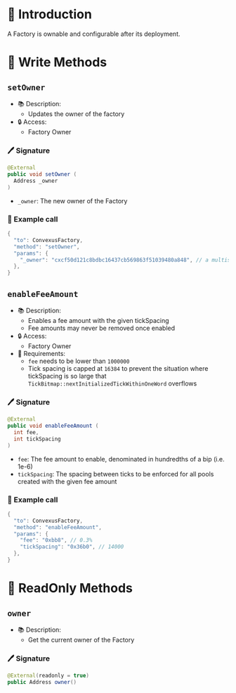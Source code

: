 # 📖 Introduction

A Factory is ownable and configurable after its deployment.

# 📜 Write Methods

## `setOwner`

- 📚 Description: 
  - Updates the owner of the factory
- 🔒 Access: 
  - Factory Owner

### 🖊️ Signature

```java
@External
public void setOwner (
  Address _owner
)
```

- `_owner`: The new owner of the Factory

### 🧪 Example call

```java
{
  "to": ConvexusFactory,
  "method": "setOwner",
  "params": {
    "_owner": "cxcf50d121c8bdbc16437cb569863f51039480a848", // a multisig contract
  },
}
```

## `enableFeeAmount`

- 📚 Description: 
  - Enables a fee amount with the given tickSpacing
  - Fee amounts may never be removed once enabled
- 🔒 Access: 
  - Factory Owner
- 🚩 Requirements:
  - `fee` needs to be lower than `1000000`
  - Tick spacing is capped at `16384` to prevent the situation where tickSpacing is so large that `TickBitmap::nextInitializedTickWithinOneWord` overflows

### 🖊️ Signature

```java
@External
public void enableFeeAmount (
  int fee, 
  int tickSpacing
)
```

- `fee`: The fee amount to enable, denominated in hundredths of a bip (i.e. 1e-6)
- `tickSpacing`: The spacing between ticks to be enforced for all pools created with the given fee amount

### 🧪 Example call

```java
{
  "to": ConvexusFactory,
  "method": "enableFeeAmount",
  "params": {
    "fee": "0xbb8", // 0.3%
    "tickSpacing": "0x36b0", // 14000
  },
}
```

# 👀 ReadOnly Methods

## `owner`

- 📚 Description:
  - Get the current owner of the Factory

### 🖊️ Signature

```java
@External(readonly = true)
public Address owner()
```
